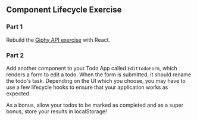 ## Component Lifecycle Exercise

### Part 1 

Rebuild the [Giphy API exercise](https://www.rithmschool.com/courses/intermediate-javascript-part-2/ajax-exercises) with React.

### Part 2

Add another component to your Todo App called `EditTodoForm`, which renders a form to edit a todo. When the form is submitted, it should rename the todo's task. Depending on the UI which you choose, you may have to use a few lifecycle hooks to ensure that your application works as expected.


As a bonus, allow your todos to be marked as completed and as a super bonus, store your results in localStorage! 
